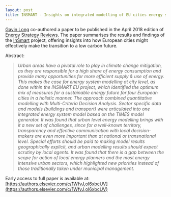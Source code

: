 ```yaml
---
layout: post
title: INSMART - Insights on integrated modelling of EU cities energy system transition
---
```


[Gavin Long](https://www.nottingham.ac.uk/engineering/departments/abe/people/gavin.long) co-authored a paper to be published in the April 2018 edition of [Energy Strategy Reviews](https://www.sciencedirect.com/journal/energy-strategy-reviews). The paper summarises the results and findings of the [InSmart](http://www.insmartenergy.com/) project, offering insights into how European cities might effectively make the transition to a low carbon future.


Abstract:
>*Urban areas have a pivotal role to play in climate change mitigation, as they are responsible for a high share of energy consumption and provide many opportunities for more efficient supply & use of energy. This makes the case for energy system modelling at city level, as done within the INSMART EU project, which identified the optimum mix of measures for a sustainable energy future for four European cities in a holistic manner. The approach combined quantitative modelling with Multi-Criteria Decision Analysis. Sector specific data and models (buildings and transport) were articulated into one integrated energy system model based on the TIMES model generator. It was found that urban level energy modelling brings with it a new set of challenges, since for a well-known territory, transparency and effective communication with local decision-makers are even more important than at national or transnational level. Special efforts should be paid to making model results geographically explicit, and urban modelling results should expect scrutiny by local agents. It was found that there is a gap between the scope for action of local energy planners and the most energy intensive urban sectors, which highlighted new priorities instead of those traditionally taken under municipal management.*

Early access to full paper is available at:
[https://authors.elsevier.com/c/1WfvJ,oI6xbcUV](https://authors.elsevier.com/c/1WfvJ,oI6xbcUV)